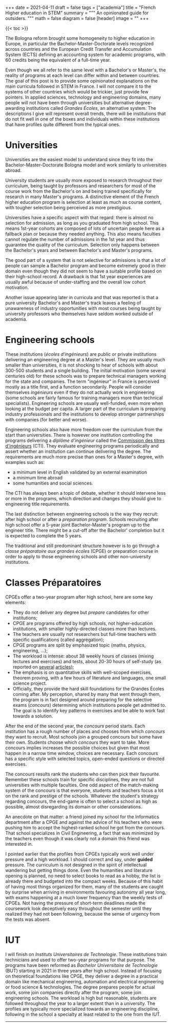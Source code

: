 +++
date = 2021-04-11
draft = false
tags = ["academia"]
title = "French Higher education in STEM"
summary = """
An opinionated guide for outsiders.
"""
math = false
diagram = false
[header]
image = ""
+++

{{< toc >}}

The Bologna reform brought some homogeneity to higher education in Europe,
in particular the Bachelor-Master-Doctorate levels recognized across countries and
the European Credit Transfer and Accumulation System (ECTS) defining
an accounting system for academic programs, with 60 credits being the equivalent
of a full-time year.  

Even though we all refer to the same level with a Bachelor's or Master's,
the reality of programs at each level can differ within and between countries.
The goal of this post is to provide some opinionated explanations on the
main curricula followed in STEM in France. I will not compare it to
the systems of other countries which would be trickier, just provide few pointers.
In applied sciences, technology and engineering domains, many people will not have been through
universities but alternative degree-awarding institutions called *Grandes Écoles*, an alternative system.
The descriptions I give will represent overall trends, there will be institutions
that do not fit well in one of the boxes and individuals within these institutions
that have profiles quite different from the typical ones.

# Universities

Universities are the easiest model to understand since they fit into the
Bachelor-Master-Doctorate Bologna model and work similarly to universities
abroad.

University students are usually more exposed to research throughout their curriculum,
being taught by professors and researchers for most of the course work from the Bachelor's on
and being trained specifically for research in many Master's programs.
A distinctive element of the French higher education program is selection at least as much as
course content, with tougher selection being perceived as more prestigious.

Universities have a specific aspect with that regard: there is almost no selection
for admission, as long as you graduated from high school.
This means 1st-year cohorts are composed of lots of uncertain people here as a fallback plan
or because they needed anything. This also means faculties cannot regulate the number of admissions
in the 1st year and thus guarantee the quality of the curriculum.
Selection only happens between the Bachelor's years and between Bachelor's and Master's programs.  

The good part of a system that is not selective for admissions is that a lot of people
can sample a Bachelor program and become extremely good in their domain even though
they did not seem to have a suitable profile based on their high-school record.
A drawback is that 1st year experiences are usually awful because of under-staffing
and the overall low cohort motivation.

Another issue appearing later in curricula and that was reported is that a pure university
Bachelor's and Master's track leaves a feeling of unawareness of industry opportunities
with most courses being taught by university professors who themselves have seldom worked
outside of academia.

# Engineering schools

These institutions (*écoles d'ingénieurs*) are public or private institutions delivering
an engineering degree at a Master's level. They are usually much smaller than universities,
it is not shocking to hear of schools with about 300-500 students and a single building.
The initial motivation (some several centuries old) for these schools was to prepare
technical managers working for the state and companies. The term "ingénieur" in France
is perceived mostly as a title first, and a function secondarily.
People will consider themselves *ingénieurs* even if they do not actually work
in engineering (some schools are fairly famous for training managers more than technical specialists).
Engineering schools are usually well-funded, even more when looking at the budget per capita.
A larger part of the curriculum is preparing industry professionals and the institutions to develop
stronger partnerships with companies (for better and worse).

Engineering schools also have more freedom over the curriculum from the start than universities.
There is however one institution controlling the programs delivering a *diplôme d'ingénieur*
called the [Commission des titres d'ingénieurs](https://www.cti-commission.fr/) (CTI).
They evaluate engineering programs periodically and assert whether an institution
can continue delivering the degree.
The requirements are much more precise than ones for a Master's degree, with examples such as:
- a minimum level in English validated by an external examination
- a minimum time abroad
- some humanities and social sciences.

The CTI has always been a topic of debate, whether it should intervene less or more
in the programs, which direction and changes they should give to engineering title
requirements.

The last distinction between engineering schools is the way they recruit:
after high school or after a *preparation program*.
Schools recruiting after high school offer a 5-year joint Bachelor-Master's program
up to the engineer title. There might be a cut-off after the Bachelor' completion
but it is expected to complete the 5 years.  

The traditional and still predominant structure however is to go through a *classe préparatoire aux grandes écoles*
(CPGE) or preparation course in order to apply to those engineering schools and other non-university institutions.

# Classes Préparatoires

CPGEs offer a two-year program after high school, here are some key elements:
- They do not deliver any degree but *prepare* candidates for other institutions;
- CPGE are programs offered by high schools, not higher-education institutions, with smaller highly-directed classes more than lectures.
- The teachers are usually not researchers but full-time teachers with specific qualifications (called aggrégation);
- CPGE programs are split by emphasized topic (maths, physics, engineering, ...);
- The workload is intense: about 38 weekly hours of classes (mixing lectures and exercises) and tests, about 20-30 hours of self-study (as reported on [several](https://www.letudiant.fr/etudes/classes-prepa/reussir-sa-prepa-les-reponses-a-vos-questions/en-prepa-comment-tenir-le-coup-face-au-rythme-de-travail.html)
[articles](https://www.orientation-education.com/article/les-eleves-de-classes-prepas-sont-les-etudiants-qui-travaillent-le-plus));
- The emphasis is on quantitative skills with well-scoped exercises, theorem proving, with a few hours of literature and languages, one small science project.
- Officially, they provide the hard skill foundations for the Grandes Écoles coming after. My perception, shared by many that went through them, the program is in fact designed around preparing for the selective exams (*concours*) determining which institutions people get admitted to. The goal is to identify key patterns in exercises and be able to work fast towards a solution.

After the end of the second year, the *concours* period starts. Each institution has a rough number of places 
and chooses from which *concours* they want to recruit. Most schools join a grouped concours but some have
their own. Students choose which *concours* they want to take. More concours implies increases the
possible choices but given that most happen in a narrow time window, choices are necessary.
Each concours has a specific style with selected topics, open-ended questions or directed exercises.

The concours results rank the students who can then pick their favourite.
Remember these schools train for specific disciplines, they are not full universities with multiple faculties.
One odd aspect of the match-making system of the concours is that everyone, students and teachers
focus a lot on the rank and prestige of the schools.
Whatever the student's strategy regarding concours, the end-game is often to select a school as high
as possible, almost disregarding its domain or other considerations.  

An anecdote on that matter: a friend joined my school for the Informatics department after a CPGE
and against the advice of his teachers who were pushing him to accept the highest-ranked school
he got from the concours. That school specializes in Civil Engineering, a fact that was minimized by
the teachers even though it was clearly not a domain this friend was interested in.

I pointed earlier that the profiles from CPGEs typically work well under pressure and a high workload.
I should correct and say, under **guided** pressure.
The curriculum is not designed in the spirit of intellectual wandering but getting things done.
Even the humanities and literature opening is planned, no need to select books
to read as a hobby, the list is already there and budgeted into the compact weeks.
Because of this habit of having most things organized for them,
many of the students are caught by surprise when arriving in environments favouring autonomy
all year long, with exams happening at a much lower frequency than the weekly tests of CPGEs.
Not having the pressure of short-term deadlines made the coursework look deceptively easy
throughout the semester until they realized they had not been following, because the sense
of urgency from the tests was absent.

# IUT

I will finish on *Instituts Universitaires de Technologie*.
These institutions train technicians and used to offer two-year programs for that purpose.
The programs have been reformed as *Bachelor Universitaire de Technologie* (BUT) starting
in 2021 in three years after high school. Instead of focusing on theoretical foundations like CPGE,
they deliver a degree in a practical domain like mechanical engineering, automation and electrical engineering or food science & technologies.
The degree prepares people for actual work, some join companies directly
after the program, some join engineering schools.
The workload is high but reasonable, students are followed throughout the year to a larger extent than in a university.
The profiles are typically more specialized towards an engineering discipline, following in the school
a specialty at least related to the one from the IUT.

--------------------
